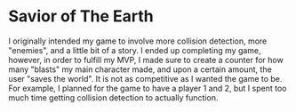 # Savior of The Earth

I originally intended my game to involve more collision detection, more "enemies", and a little bit of a story. I ended up completing my game, however, in order to fulfill my MVP, I made sure to create a counter for how many "blasts" my main character made, and upon a certain amount, the user "saves the world". It is not as competitive as I wanted the game to be. For example, I planned for the game to have a player 1 and 2, but I spent too much time getting collision detection to actually function. 
